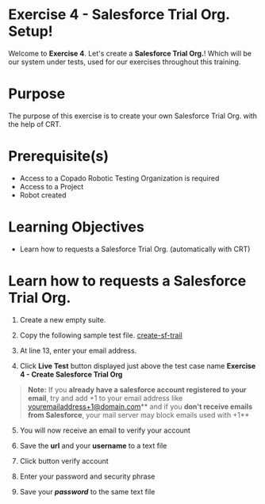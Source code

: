 # Exercise 4 - Salesforce Trial Org. Setup!

Welcome to **Exercise 4**. Let's create a **Salesforce Trial Org.**! Which will be our system under tests, used for our exercises throughout this training.

# Purpose

The purpose of this exercise is to create your own Salesforce Trial Org. with the help of CRT.

# Prerequisite(s)

- Access to a Copado Robotic Testing Organization is required
- Access to a Project
- Robot created

# Learning Objectives

- Learn how to requests a Salesforce Trial Org. (automatically with CRT)

# Learn how to requests a Salesforce Trial Org.

1. Create a new empty suite.

2. Copy the following sample test file. [create-sf-trail](create-sf-trail.robot)

3. At line 13, enter your email address.

4. Click **Live Test** button displayed just above the test case name **Exercise 4 - Create Salesforce Trial Org**

> **Note:** If you **already have a salesforce account registered to your email**, try and add +1 to your email address like youremailaddress+1@domain.com** and if you **don't receive emails from Salesforce**, your mail server may block emails used with +1**

5. You will now receive an email to verify your account

6. Save the **url** and your **username** to a text file

7. Click button verify account

8. Enter your password and security phrase

9. Save your ***password*** to the same text file